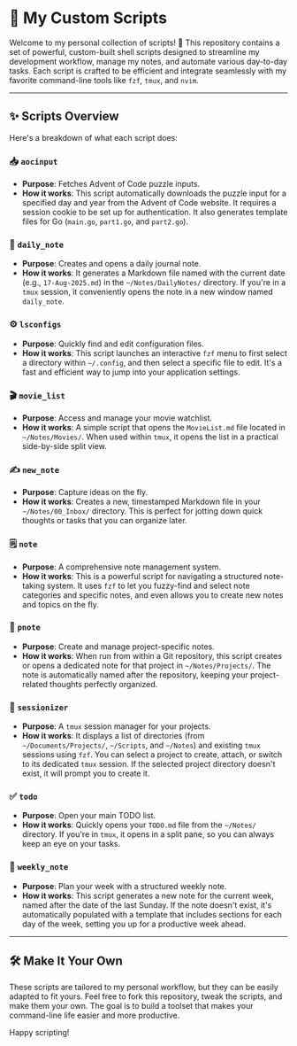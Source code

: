 # 📜 My Custom Scripts

Welcome to my personal collection of scripts! 🚀 This repository contains a set of powerful, custom-built shell scripts designed to streamline my development workflow, manage my notes, and automate various day-to-day tasks. Each script is crafted to be efficient and integrate seamlessly with my favorite command-line tools like `fzf`, `tmux`, and `nvim`.

---

## ✨ Scripts Overview

Here's a breakdown of what each script does:

### 📥 `aocinput`
- **Purpose**: Fetches Advent of Code puzzle inputs.
- **How it works**: This script automatically downloads the puzzle input for a specified day and year from the Advent of Code website. It requires a session cookie to be set up for authentication. It also generates template files for Go (`main.go`, `part1.go`, and `part2.go`).

### 📝 `daily_note`
- **Purpose**: Creates and opens a daily journal note.
- **How it works**: It generates a Markdown file named with the current date (e.g., `17-Aug-2025.md`) in the `~/Notes/DailyNotes/` directory. If you're in a `tmux` session, it conveniently opens the note in a new window named `daily_note`.

### ⚙️ `lsconfigs`
- **Purpose**: Quickly find and edit configuration files.
- **How it works**: This script launches an interactive `fzf` menu to first select a directory within `~/.config`, and then select a specific file to edit. It's a fast and efficient way to jump into your application settings.

### 🎬 `movie_list`
- **Purpose**: Access and manage your movie watchlist.
- **How it works**: A simple script that opens the `MovieList.md` file located in `~/Notes/Movies/`. When used within `tmux`, it opens the list in a practical side-by-side split view.

### ✍️ `new_note`
- **Purpose**: Capture ideas on the fly.
- **How it works**: Creates a new, timestamped Markdown file in your `~/Notes/00_Inbox/` directory. This is perfect for jotting down quick thoughts or tasks that you can organize later.

### 🗒️ `note`
- **Purpose**: A comprehensive note management system.
- **How it works**: This is a powerful script for navigating a structured note-taking system. It uses `fzf` to let you fuzzy-find and select note categories and specific notes, and even allows you to create new notes and topics on the fly.

### 📌 `pnote`
- **Purpose**: Create and manage project-specific notes.
- **How it works**: When run from within a Git repository, this script creates or opens a dedicated note for that project in `~/Notes/Projects/`. The note is automatically named after the repository, keeping your project-related thoughts perfectly organized.

### 🔄 `sessionizer`
- **Purpose**: A `tmux` session manager for your projects.
- **How it works**: It displays a list of directories (from `~/Documents/Projects/`, `~/Scripts`, and `~/Notes`) and existing `tmux` sessions using `fzf`. You can select a project to create, attach, or switch to its dedicated `tmux` session. If the selected project directory doesn't exist, it will prompt you to create it.

### ✅ `todo`
- **Purpose**: Open your main TODO list.
- **How it works**: Quickly opens your `TODO.md` file from the `~/Notes/` directory. If you're in `tmux`, it opens in a split pane, so you can always keep an eye on your tasks.

### 📅 `weekly_note`
- **Purpose**: Plan your week with a structured weekly note.
- **How it works**: This script generates a new note for the current week, named after the date of the last Sunday. If the note doesn't exist, it's automatically populated with a template that includes sections for each day of the week, setting you up for a productive week ahead.

---
## 🛠️ Make It Your Own

These scripts are tailored to my personal workflow, but they can be easily adapted to fit yours. Feel free to fork this repository, tweak the scripts, and make them your own. The goal is to build a toolset that makes your command-line life easier and more productive.

Happy scripting!
